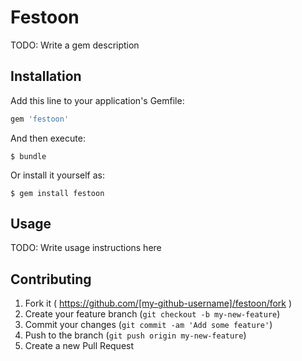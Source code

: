 # Festoon

TODO: Write a gem description

## Installation

Add this line to your application's Gemfile:

```ruby
gem 'festoon'
```

And then execute:

    $ bundle

Or install it yourself as:

    $ gem install festoon

## Usage

TODO: Write usage instructions here

## Contributing

1. Fork it ( https://github.com/[my-github-username]/festoon/fork )
2. Create your feature branch (`git checkout -b my-new-feature`)
3. Commit your changes (`git commit -am 'Add some feature'`)
4. Push to the branch (`git push origin my-new-feature`)
5. Create a new Pull Request

